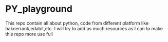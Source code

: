 # PY_playground
This repo contain all about python, code from different platform like hakcerrank,edabit,etc. I will try to add as much resources as I can to make this repo more use full
